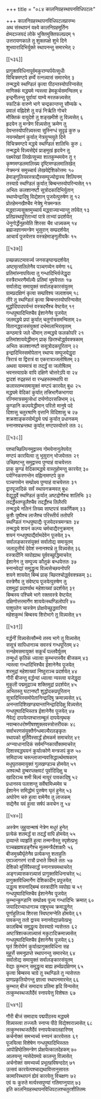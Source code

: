 +++
title = "०८४ कालनिग्रहस्थापनविधिपटलः"

+++
कालनिग्रहस्थापनविधिपटलप्रारम्भः  
अथ संस्थापनं वक्ष्ये कालनिग्रहमूर्तिनः  
क्षेमदञ्जयदं लोके भुक्तिमुक्तिफलप्रदम् १  
उत्तरायणकाले तु शुक्लपक्षे शुभे दिने  
शुभवारादिभिर्युक्ते स्थापनन्तु समारभेत् २  

[[५३६]]  

प्रागुक्तविधिनापूर्वमकुराण्यर्पयेत्सुधीः  
विचित्रमण्टपे हर्म्ये रत्नन्न्यासं समारभेत् ३  
तन्मद्ध्ये स्थण्डिलं कृत्वा पीठन्तस्योपरिन्यसेत्  
माणिक्कं मद्ध्यमे न्यस्त्वा हेमकूर्चसमन्वितम् ४  
इन्द्रनीलन्तु पूर्वायां याम्ये मरतकन्न्यसेत्  
स्फटिकं वारुणे भागे चन्द्रकान्तन्तु सौम्यके ५  
प्रवालं वह्निदेशे तु वज्रं निर्ऋति गोचरे  
मौक्तिकं वायुदेशे तु शङ्खमीशे तु विन्न्यसेत् ६  
हृदयेन तु मन्त्रेण विन्न्यसेत्तु क्रमेण तु  
देवन्तस्योपरिन्न्यस्त्वा सुस्निग्धं सुदृढं कुरु ७  
नयनमोक्षणं कुर्यात् नेत्रयुग्मयुते दिने  
विचित्रमण्टपे मद्ध्ये स्थण्डिलं शालिभिः कुरु ८  
तन्मद्ध्ये विन्न्यसेद्देवं प्राङ्मुखं हृदयेन तु  
पक्ष्मरेखां लिखेत्सूच्या शातकुम्भमयेन तु ९  
कृष्णमण्डलमालिख्य दृष्टिमण्डलमालिखेत्  
नेत्रमन्त्रं समुच्चार्य लेखयेद्देशिकोत्तमः १०  
हेमाङ्गुलियवस्त्राद्यैस्सम्पूज्योद्वास्य शिल्पिनम्  
तस्याग्रे स्थण्डिलं कुर्यात् बिम्बन्तस्योपरिन्यसेत् ११  
अभितः कलशानष्टौ सूत्रोदकादिभिर्युतान्  
स्थाप्येन्द्रादिषु विद्येशान् पूजयेत्पुरुषेण तु १२  
प्रोतहेमनखैश्चैव नेत्रेषु नेत्रमन्त्रतः  
मद्ध्वाज्यसूक्तमुच्चार्य मद्ध्वाज्याभ्यान्तु तर्पयेत् १३  
प्रतिप्रस्थपूरिताभ्यां पात्रे ताभ्यां प्रदर्शयेत्  
धेनुगोर्द्धेनुहव्येति शिरसा चैव धान्न्यकम् १४  
ब्रह्मजज्ञानमन्त्रेण भूसुरान् सम्प्रदर्शयेत्  
आचार्यं पूजयेत्तत्र वस्त्रहेमाङ्गुलीयकैः १५  

[[५३७]]  

प्रच्छन्नपटमावर्ज्य जनसङ्घान्प्रदर्शयेत्  
अष्टमृत्सलिलेनैव पञ्चगव्येन वर्मणा १६  
प्रतिमांस्नापयित्वा तु गन्धादिभिर्यजेद्धृदा  
वस्त्रैराभरणैर्माल्यैः प्रतिमां भूषयेत्ततः १७  
सर्वातोद्य समायुक्तं सर्वालङ्कारसंयुतम्  
ग्रामप्रदक्षिणं कृत्वा सम्प्रविश्य जलाशयम् १८  
तीरे तु स्थण्डिलं कृत्वा बिम्बन्तस्योपरिन्यसेत्  
मूर्द्धादिपादपर्यन्तं वस्त्रदर्भैश्च वेष्टयेत् १९  
गन्धपुष्पादिभिश्चैव ईशानेनैव पूजयेत्  
जलमद्ध्ये प्रपां कुर्यात् चतुर्गात्रसमन्विताम् २०  
वितानद्ध्वजसंयुक्तां दर्भमालाभिरावृताम्  
कण्ठमात्रे जले धीमान् तन्मद्ध्ये फलकोपरि २१  
प्रतिमांशाययेद्धीमान् प्राक् छिरश्चोर्द्ध्ववक्त्रकाम्  
अभितः कलशानष्टौ ससूत्रोदकपूरितान् २२  
इन्द्रादिभिस्समोपेतान् स्थाप्य सम्पूजयेद्धृदा  
त्रिरात्रं वा द्विरात्रं वा एकरात्रञ्जलोषितम् २३  
अथवा याममात्रं वा तदर्द्धं वा जलोषितम्  
भवनस्याग्रके वापि दक्षिणे चोत्तरेऽपि वा २४  
द्वादशं रुद्रहस्तं वा रन्ध्रहस्तमथापि वा  
कलास्तम्भसमायुक्तं मण्टपं कारयेत् बुधः २५  
मद्ध्यमे वेदिकां कुर्यात् तत्त्रिभागैकभागया  
रत्निमात्रसमुत्सेधां दर्प्पणोदरसन्निभाम् २६  
कुण्डानि कल्पयेद्धीमान् परितो मानुषे पदे  
दिशासु चतुरश्राणि वृत्तानि विदिशासु च २७  
शक्रशाङ्करयोर्मद्ध्ये पद्मं कुर्यात् प्रधानकम्  
स्नानश्वभ्रन्तथा कुर्यात् मण्टपस्योत्तरे ततः २८  

[[५३८]]  

पश्चाच्छिल्पिनमुद्वास्य गोमयेनानुलेपयेत्  
मण्टपं कारयित्वा तु भूसुरान् भोजयेत्ततः २९  
उच्छिष्टन्तु समुद्वास्य पुण्याहं वाचयेत्ततः  
प्राक् कुण्डं वेदिकामद्ध्ये वास्तुहोमन्तु कारयेत् ३०  
पर्यग्निकरणन्तेन वह्निनामण्टपे कुरु  
पञ्चगव्येन सम्प्रोक्ष्य पुण्याहं वाचयेत्ततः ३१  
द्वारपूजादिकं सर्वं स्थापनक्रमवत् बुधः  
वेद्यूर्द्ध्वे स्थण्डिलं कुर्यात् अष्टद्रोणैश्च शालिभिः ३२  
तदर्द्धैस्तण्डुलैश्चैव तदर्द्धैश्च तिलैरपि  
तन्मद्ध्ये नलिनं लिख्य साष्टपत्रं सकर्णिकम् ३३  
कुशैः पुष्पैश्च लाजैश्च परिस्तीर्य ततोपरि  
स्थण्डिलं गन्धपुष्पाद्यैः पूजयेदस्त्रमन्त्रतः ३४  
तन्मद्ध्ये शयनं कल्प्य चर्मचाद्यैरनुक्रमान्  
शयनं गन्धपुष्पाद्यैर्वामदेवेन पूजयेत् ३५  
सर्वालङ्कारसंयुक्तं सर्वातोद्य समायुतम्  
जलादुत्तीर्य देवेशं स्नानश्वभ्रे तु विन्न्यसेत् ३६  
वस्त्रादीनि व्यपोह्याथ पूर्ववच्छुद्धिमाचरेत्  
ईशानेन तु सम्पूज्य कौतुकं बन्धयेत्ततः ३७  
स्नानवेद्यां समुद्धृत्य विन्न्यसेच्छयनोपरि  
शयने शाययेत् बिम्बं प्राक् च्छिरश्चोर्द्ध्ववक्त्रकम् ३८  
वस्त्रेणैव तु संवेष्ट्य पूजयेत्पुरुषेण तु  
दशमुद्रां प्रदर्श्याथ महेशाख्यां प्रदर्शयेत् ३९  
बिम्बस्य पश्चिमे भागे रक्तवस्त्रे वेष्टयेत्  
दक्षिणोत्तरमार्गेण शाययेत्स्थण्डिलोपरि ४०  
पाशुपतेन चास्त्रेण प्रोक्षयेच्छुद्धवारिणा  
महेशकुम्भं बिम्बस्य शिरोभागे तु विन्न्यसेत् ४१  

[[५३९]]  

वर्द्धनीं विन्न्यसेत्सौम्म्ये तस्य भागे तु विन्न्यसेत्  
ससूत्रं सापिधानञ्च सवस्त्रं गन्धपूरितम् ४२  
रत्नहेमसमायुक्तं सकूर्चं पल्लवैर्युतम्  
तन्मूर्धा कृतिकं ध्यात्वा कुम्भन्तस्यैव बीजकम् ४३  
न्यस्त्वा गन्धादिभिश्चैव ईशानेनैव पूजयेत्  
शरमुद्रां महेशाख्यां निष्ठुराञ्च प्रदर्शयेत् ४४  
गौरी बीजन्तु वर्द्धन्यां ध्यात्वा न्यस्त्वा यजेद्धृदा  
मुकुली पद्ममुद्राञ्च शक्तिमुद्रां प्रदर्शयेत् ४५  
अभितस्तु घटानष्टौ शुद्धोदकप्रपूरितान्  
सूत्रादिभिस्समोपेतानिन्द्रादिषु क्रमान्न्यसेत् ४६  
अनन्तादिशिखण्ड्यान्तानिन्द्रादिदिक्षु विन्न्यसेत्  
गन्धपुष्पादिभिस्तत्र ईशानेनैव पूजयेत् ४७  
नैवेद्यं दापयेत्पश्चात्ताम्बूलं दापयेत्पृथक्  
नवाम्बरधरोष्णीषश्शुक्लवस्त्रोत्तरीयकः ४८  
सर्वाभरणसंयुक्तैर्गन्धमाल्यैरलङ्कृतः  
स्थापको मूर्तिपैस्सार्द्धं होमकर्म समाचरेत् ४९  
अग्न्याधानादिकं सर्वमग्निकार्योक्तमाचरेत्  
दिशास्वद्ध्ययनं कुर्यात्कोणे मन्त्रजपं कुरु ५०  
समिदाज्य चरून्लाजान्यवसिद्धार्त्थमाषकान्  
मधुघृतसमायुक्तं गुलखण्डञ्च होमयेत् ५१  
अश्वत्थो दुम्बरप्लक्षवटं पूर्वादिदिक्षु च  
खादिरञ्च शमी बिल्वं मायूरं पावकादिषु ५२  
प्रधानस्य पलाशन्तु सर्वेषामिध्ममेव च  
ईशानेन समिद्धोमं पुरुषेण घृतं हुनेत् ५३  
अघोरेण चरुं हुत्वा वामेनैव तु लाजकम्  
सद्येनैव यवं हुत्वा सर्षपं कवचेन तु ५४  

[[५४०]]  

अस्त्रेण जुहुयान्माषं नेत्रेण मधुरं हुनेत्  
प्रत्येकं शतमर्द्धं वा तदर्द्धं वापि होमयेत् ५५  
द्रव्यान्ते व्याहृतिं हुत्वा तन्मन्त्रैस्तु स्पृशेत्प्रभुः  
पञ्चब्रह्मषडङ्गैश्च मूलमन्त्रैर्दशाक्षरैः ५६  
बीजमुख्यैर्घृतेनैव प्रत्येकन्तु शताहुतिः  
एवञ्जागरणं रात्रौ प्रभाते विमले ततः ५७  
देशिको मूर्त्तिपैस्सार्द्धं स्नानत्रयमथाचरेत्  
अङ्गन्न्यासकरन्न्यासं प्रागुक्तविधिनाचरेत् ५८  
प्रागुक्तविधिमार्गेण देशिकादीन् प्रपूजयेत्  
उद्धृत्य शयनाद्बिम्बं वस्त्रादीनि व्यपोह्य च ५९  
गन्धपुष्पादिभिश्चैव ईशानेनैव पूजयेत्  
कुम्भान्कुण्डानि सम्प्रोक्ष्य पूज्य गन्धादिभिः क्रमात् ६०  
जयादिरभ्याधानञ्च राष्ट्रभृच्च क्रमाद्धुनेत्  
पूर्णाहुतिञ्च शिरसा स्विष्टमग्नेति होमयेत् ६१  
पावकन्तु ततो द्वास्य स्नानवेद्यान्नयेत्प्रभुः  
कालबिम्बं समुद्धृत्य देवस्याग्रे न्यसेत्ततः ६२  
अष्टत्रिंशत्कलान्न्यासं मकुटादिक्रमान्न्यसेत्  
गन्धपुष्पादिभिश्चैव ईशानेनैव पूजयेत् ६३  
घृतं शिरोर्पणं कुर्यात्प्रागुक्तविधिना सह  
मुहूर्त्ते समनुप्राप्ते स्थापनन्तु समारभेत् ६४  
सर्वातोद्य समायुक्तं सर्वालङ्कारसंयुतम्  
वेद्याः कुम्भान् समुद्धृत्य बाह्य हर्म्यप्रदक्षिणम् ६५  
कृत्वा बिम्बस्य चाग्रे तु स्थण्डिले तु न्यसेत्ततः  
प्राणप्रकृतियोगन्तु ज्ञात्वा स्थापनमारभेत् ६६  
कुम्भात् बीजं समादाय प्रतिमा हृदि विन्यसेत्  
तत्कुम्भस्थजलैर्देवं स्नापयेत्तु विशेषतः ६७  

[[५४१]]  

गौरी बीजं समादाय पद्मपीठस्य मद्ध्यमे  
विन्न्यस्त्वा तज्जलैः स्नाप्य पीठे विद्येश्वरान्न्यसेत् ६८  
तत्कुम्भस्थजलैर्देवं स्नापयेत्कालहारिणम्  
कर्चनोक्तं समभ्यर्च्य स्नपनं कारयेत्ततः ६९  
पूजयित्वा विशेषेण गन्धपुष्पादिभिस्ततः  
आपोहिष्ठेतिमन्त्रेण प्रोक्षयेत्कालदेहकम् ७०  
आलयन्तु न्यसेदेवमग्रे कालन्तु विन्न्यसेत्  
अर्चनोक्तं समभ्यर्च्य प्रभूतहविषन्ददेत् ७१  
उत्सवं कारयेत्पश्चाद्यथावित्तानुसारतः  
कामारिस्थापनं ह्येवं कारयेत्तु विचक्षणः ७२  
एवं यः कुरुते मर्त्यस्सपुण्यां गतिमाप्नुयात् ७३  
इति कालनिग्रहस्थापनविधिपटलश्चतुरशीतितमः  
